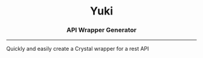 <h1 align="center">Yuki</h1>
<h3 align="center">API Wrapper Generator</h3>

---

Quickly and easily create a Crystal wrapper for a rest API

